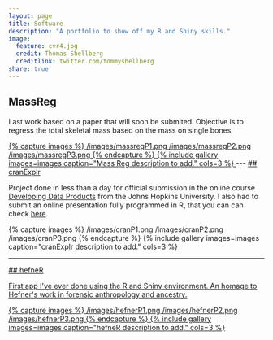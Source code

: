 ```yaml
---
layout: page
title: Software
description: "A portfolio to show off my R and Shiny skills."
image:
  feature: cvr4.jpg
  credit: Thomas Shellberg
  creditlink: twitter.com/tommyshellberg
share: true
---
```


## MassReg

Last work based on a paper that will soon be submited. Objective is to regress the total skeletal mass based on the mass on single bones.

<a href = "https://joao.shinyapps.io/MassReg" target = "_blank">
{% capture images %}
  /images/massregP1.png
  /images/massregP2.png
  /images/massregP3.png
{% endcapture %}
{% include gallery images=images caption="Mass Reg description to add." cols=3 %}
</a>
---
<a href = "https://joao.shinyapps.io/cranExplr/" target = "_blank">
## cranExplr
</a>

Project done in less than a day for official submission in the online course <a href = "https://www.coursera.org/course/devdataprod" target = "_blank">Developing Data Products</a> from the Johns Hopkins University. I also had to submit an online presentation fully programmed in R, that you can can check <a href = "http://rpubs.com/Del/cranExplrDeck" target = "_blank">here</a>.

{% capture images %}
  /images/cranP1.png
  /images/cranP2.png
  /images/cranP3.png
{% endcapture %}
{% include gallery images=images caption="cranExplr description to add." cols=3 %}

---

<a href = "https://joao.shinyapps.io/hefner-app" target = "_blank">
## hefneR

First app I've ever done using the R and Shiny environment. An homage to Hefner's work in forensic anthropology and ancestry.

{% capture images %}
  /images/hefnerP1.png
  /images/hefnerP2.png
  /images/hefnerP3.png
{% endcapture %}
{% include gallery images=images caption="hefneR description to add." cols=3 %}
</a>
